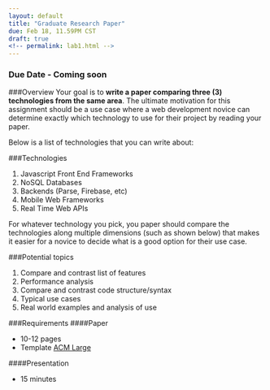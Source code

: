 ```yaml
---
layout: default
title: "Graduate Research Paper"
due: Feb 18, 11.59PM CST
draft: true
<!-- permalink: lab1.html -->
---
```

### Due Date - Coming soon

###Overview
Your goal is to **write a paper comparing three (3) technologies from the same area**. The ultimate motivation for this assignment should be a use case where a web development novice can determine exactly which technology to use for their project by reading your paper.

Below is a list of technologies that you can write about:

###Technologies
1. Javascript Front End Frameworks
2. NoSQL Databases
3. Backends (Parse, Firebase, etc)
4. Mobile Web Frameworks
5. Real Time Web APIs

For whatever technology you pick, you paper should compare the technologies along multiple dimensions (such as shown below) that makes it easier for a novice to decide what is a good option for their use case.

###Potential topics
1. Compare and contrast list of features
2. Performance analysis
3. Compare and contrast code structure/syntax
4. Typical use cases
5. Real world examples and analysis of use

###Requirements
####Paper

+ 10-12 pages
+ Template [ACM Large](http://www.acm.org/publications/article-templates/acmlarge.zip)

####Presentation
+ 15 minutes




